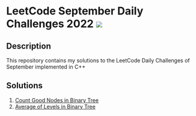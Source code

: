 # LeetCode September Daily Challenges 2022 <img src="https://img.icons8.com/external-bearicons-outline-color-bearicons/64/000000/external-Competition-business-and-marketing-bearicons-outline-color-bearicons.png"/>
## Description
This repository contains my solutions to the LeetCode Daily Challenges of September implemented in C++

## Solutions

1. <a href="https://github.com/miraehab/-LeetCode-September-Daily-Challenges-2022/blob/main/1448.%20Count%20Good%20Nodes%20in%20Binary%20Tree.cpp">Count Good Nodes in Binary Tree</a>
2. <a href="https://github.com/miraehab/-LeetCode-September-Daily-Challenges-2022/blob/main/637.%20Average%20of%20Levels%20in%20Binary%20Tree.cpp">Average of Levels in Binary Tree</a>